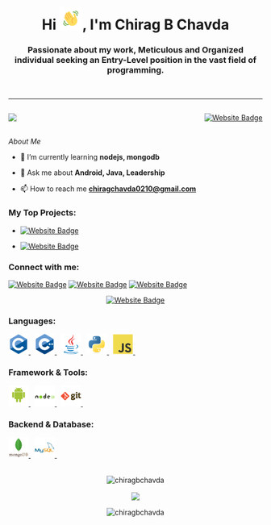 <h1 align="center">Hi <img src="./wave.gif"alt="Waving hand animated gif"
         height="45"
         width="45" />, I'm Chirag B Chavda</h1>
<h3 align="center">Passionate about my work, Meticulous and Organized individual seeking an Entry-Level position in the vast field of programming.</h3>
<br/>

---

<div style="display:flex; justify-content: space-between;">


![](https://komarev.com/ghpvc/?username=chiragbchavda&color=orange)




[![Website Badge](https://img.shields.io/badge/Website-Chirag-orange?style=flat&logo=Google-chrome&logoColor=white)](https://chirag-chavda.netlify.app/)</div>

*About Me*

- 🌱 I’m currently learning **nodejs, mongodb**

- 💬 Ask me about **Android, Java, Leadership**

- 📫 How to reach me **chiragchavda0210@gmail.com**

### My Top Projects:
- [![Website Badge](https://img.shields.io/badge/App-GuardianAngel-orange?style=flat&logo=android&logoColor=green)](https://github.com/CHIRAGBCHAVDA/Guardian-Angel) 

- [![Website Badge](https://img.shields.io/badge/App-MySiri-orange?style=flat&logo=python&logoColor=lightblue)](https://chirag-chavda.netlify.app/) 


<h3 align="left">Connect with me:</h3>
<p align="left">

[![Website Badge](https://img.shields.io/badge/Chirag_Chavda-white?style=flat&logo=LinkedIn&logoColor=blue)](https://chirag-chavda.netlify.app/) 
[![Website Badge](https://img.shields.io/badge/Hacker_0369-white?style=flat&logo=Instagram&logoColor=red)](https://chirag-chavda.netlify.app/) 
[![Website Badge](https://img.shields.io/badge/Chirag_Chavda-white?style=flat&logo=Leetcode&logoColor=yellow)](https://chirag-chavda.netlify.app/) 

<span align="center">

[![Website Badge](https://img.shields.io/badge/Hacker_0369-white?style=flat&logo=Twitter&logoColor=blue)](https://chirag-chavda.netlify.app/)

</span> 
</p>

<h3 align="left">Languages:</h3>
<a href="https://www.cprogramming.com/" target="_blank" rel="noreferrer"> <img src="https://raw.githubusercontent.com/devicons/devicon/master/icons/c/c-original.svg" alt="c" width="40" height="40"/> </a> &nbsp;
<a href="https://www.w3schools.com/cpp/" target="_blank" rel="noreferrer"> <img src="https://raw.githubusercontent.com/devicons/devicon/master/icons/cplusplus/cplusplus-original.svg" alt="cplusplus" width="40" height="40"/> </a> &nbsp;
<a href="https://www.java.com" target="_blank" rel="noreferrer"> <img src="https://raw.githubusercontent.com/devicons/devicon/master/icons/java/java-original.svg" alt="java" width="40" height="40"/> </a> &nbsp;
<a href="https://www.python.com" target="_blank" rel="noreferrer"> <img src="https://raw.githubusercontent.com/devicons/devicon/master/icons/python/python-original.svg" alt="java" width="40" height="40"/> </a> &nbsp;
<a href="https://developer.mozilla.org/en-US/docs/Web/JavaScript" target="_blank" rel="noreferrer"> <img src="https://raw.githubusercontent.com/devicons/devicon/master/icons/javascript/javascript-original.svg" alt="javascript" width="40" height="40"/> </a> &nbsp;

<h3 align="left">Framework & Tools:</h3>
<a href="https://developer.android.com" target="_blank" rel="noreferrer"> <img src="https://raw.githubusercontent.com/devicons/devicon/master/icons/android/android-original-wordmark.svg" alt="android" width="40" height="40"/> </a> &nbsp;
<a href="https://nodejs.org" target="_blank" rel="noreferrer"> <img src="https://raw.githubusercontent.com/devicons/devicon/master/icons/nodejs/nodejs-original-wordmark.svg" alt="nodejs" width="40" height="40"/> </a> &nbsp;
<a href="https://git-scm.com" target="_blank" rel="noreferrer"> <img src="https://raw.githubusercontent.com/github/explore/80688e429a7d4ef2fca1e82350fe8e3517d3494d/topics/git/git.png" alt="nodejs" width="40" height="40"/> </a> &nbsp;

<h3 align="left">Backend & Database:</h3>
<a href="https://www.mongodb.com/" target="_blank" rel="noreferrer"> <img src="https://raw.githubusercontent.com/devicons/devicon/master/icons/mongodb/mongodb-original-wordmark.svg" alt="mongodb" width="40" height="40"/> </a> &nbsp;
<a href="https://www.mysql.com/" target="_blank" rel="noreferrer"> <img src="https://raw.githubusercontent.com/devicons/devicon/master/icons/mysql/mysql-original-wordmark.svg" alt="mysql" width="40" height="40"/> </a> &nbsp;
<br>
<br>

<p align="center"><img align="center" src="https://github-readme-stats.vercel.app/api/top-langs?username=chiragbchavda&show_icons=true&locale=en&layout=compact&theme=radical" alt="chiragbchavda" /></p>

<p align="center"><img align="center" src="https://github-readme-stats.vercel.app/api?username=chiragbchavda&hide=contribs&show_icons=true&theme=radical" /></p>

<p align="center"><img align="center" src="https://github-readme-streak-stats.herokuapp.com/?user=chiragbchavda&theme=radical" alt="chiragbchavda" /></p>

